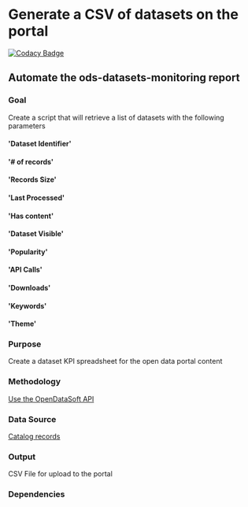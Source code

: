 # Generate a CSV of datasets on the portal 
[![Codacy Badge](https://api.codacy.com/project/badge/Grade/a6745596a7d94b17804cdd22340c9fd4)](https://app.codacy.com/app/TownofChapelHill/ods-datasets?utm_source=github.com&utm_medium=referral&utm_content=townofchapelhill/ods-datasets&utm_campaign=Badge_Grade_Dashboard)

## Automate the ods-datasets-monitoring report

### Goal 
Create a script that will retrieve a list of datasets with the following parameters
#### 'Dataset Identifier'
#### '# of records'
#### 'Records Size'
#### 'Last Processed'
#### 'Has content'
#### 'Dataset Visible'
#### 'Popularity'
#### 'API Calls'
#### 'Downloads'
#### 'Keywords'
#### 'Theme'
### Purpose 
Create a dataset KPI spreadsheet for the open data portal content
### Methodology 
[Use the OpenDataSoft API](https://help.opendatasoft.com/apis/ods-search-v2/#search-api-v2)
### Data Source
[Catalog records](https://help.opendatasoft.com/apis/ods-search-v2/#catalog)

### Output 
CSV File for upload to the portal
### Dependencies

